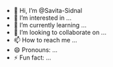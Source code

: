 - 👋 Hi, I’m @Savita-Sidnal
- 👀 I’m interested in ...
- 🌱 I’m currently learning ...
- 💞️ I’m looking to collaborate on ...
- 📫 How to reach me ...
- 😄 Pronouns: ...
- ⚡ Fun fact: ...

<!---
Savita-Sidnal/Savita-Sidnal is a ✨ special ✨ repository because its `README.md` (this file) appears on your GitHub profile.
You can click the Preview link to take a look at your changes.
--->
